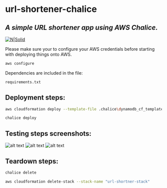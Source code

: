 # url-shortener-chalice
## _A simple URL shortener app using AWS Chalice._

[![N|Solid](https://miro.medium.com/max/1025/1*_HK9snXXUHghoixLEQWwtA.png)](https://github.com/aws/chalice)


Please make sure your to configure your AWS credentials before starting with deploying things onto AWS. 
```sh
aws configure
```
Dependencies are included in the file:
```sh
requirements.txt
``` 

## Deployment steps:
```sh
aws cloudformation deploy --template-file .chalice\dynamodb_cf_template.yaml --stack-name "url-shortner-stack"
```
```sh
chalice deploy
```

## Testing steps screenshots:
![alt text](https://github.com/rg666/url-shortener-chalice/blob/main/tests/shorten-url.png?raw=true)
![alt text](https://github.com/rg666/url-shortener-chalice/blob/main/tests/use_short_url_2.png?raw=true)
![alt text](https://github.com/rg666/url-shortener-chalice/blob/main/tests/use_short_url_1.png?raw=true)
## Teardown steps:
```sh
chalice delete
```
```sh
aws cloudformation delete-stack --stack-name "url-shortner-stack"
```

